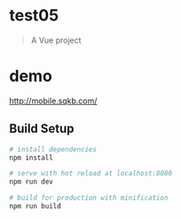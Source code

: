 # test05

> A Vue project

# demo
http://mobile.sqkb.com/

## Build Setup

``` bash
# install dependencies
npm install

# serve with hot reload at localhost:8080
npm run dev

# build for production with minification
npm run build

